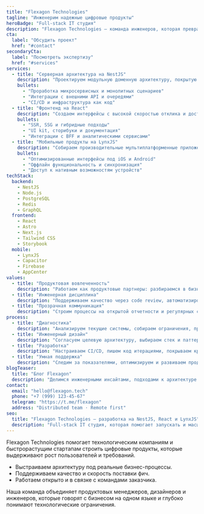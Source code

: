 ```yaml
---
title: "Flexagon Technologies"
tagline: "Инженерим надежные цифровые продукты"
heroBadge: "Full-stack IT студия"
description: "Flexagon Technologies — команда инженеров, которая превращает идеи в устойчивые серверные платформы, удобные фронтенд-приложения и нативные мобильные сервисы."
cta:
  label: "Обсудить проект"
  href: "#contact"
secondaryCta:
  label: "Посмотреть экспертизу"
  href: "#services"
services:
  - title: "Серверная архитектура на NestJS"
    description: "Проектируем модульную доменную архитектуру, покрытую тестами и готовую к росту нагрузки."
    bullets:
      - "Проработка микросервисных и монолитных сценариев"
      - "Интеграции с внешними API и очередями"
      - "CI/CD и инфраструктура как код"
  - title: "Фронтенд на React"
    description: "Создаем интерфейсы с высокой скоростью отклика и доступностью, подключаем дизайн-системы и аналитики."
    bullets:
      - "SSR, SSG и гибридные подходы"
      - "UI kit, сторибуки и документация"
      - "Интеграции с BFF и аналитическими сервисами"
  - title: "Мобильные продукты на LynxJS"
    description: "Собираем производительные мультиплатформенные приложения с единым кодовым базисом."
    bullets:
      - "Оптимизированные интерфейсы под iOS и Android"
      - "Оффлайн функциональность и синхронизация"
      - "Доступ к нативным возможностям устройств"
techStack:
  backend:
    - NestJS
    - Node.js
    - PostgreSQL
    - Redis
    - GraphQL
  frontend:
    - React
    - Astro
    - Next.js
    - Tailwind CSS
    - Storybook
  mobile:
    - LynxJS
    - Capacitor
    - Firebase
    - AppCenter
values:
  - title: "Продуктовая вовлеченность"
    description: "Работаем как продуктовые партнеры: разбираемся в бизнес-целях, выстраиваем roadmap и помогаем с исследованиями."
  - title: "Инженерная дисциплина"
    description: "Поддерживаем качество через code review, автоматизированные проверки и метрики производительности."
  - title: "Прозрачная коммуникация"
    description: "Строим процессы на открытой отчетности и регулярных синках, предоставляем понятные статусы и цифры."
process:
  - title: "Диагностика"
    description: "Анализируем текущие системы, собираем ограничения, проводим product discovery и технический аудит."
  - title: "Инженерный дизайн"
    description: "Согласуем целевую архитектуру, выбираем стек и паттерны, планируем релизы и инфраструктуру."
  - title: "Разработка"
    description: "Настраиваем CI/CD, пишем код итерациями, покрываем критические сценарии автоматическими тестами."
  - title: "Умная поддержка"
    description: "Следим за показателями, оптимизируем и развиваем продукт после релиза."
blogTeaser:
  title: "Блог Flexagon"
  description: "Делимся инженерными инсайтами, подходами к архитектуре и практиками выстраивания продуктовой разработки."
contact:
  email: "hello@flexagon.tech"
  phone: "+7 (999) 123-45-67"
  telegram: "https://t.me/flexagon"
  address: "Distributed team · Remote first"
seo:
  title: "Flexagon Technologies — разработка на NestJS, React и LynxJS"
  description: "Full-stack IT студия, которая помогает запускать и масштабировать цифровые продукты на backend NestJS, фронтенде React и мобильном LynxJS."
---
```

Flexagon Technologies помогает технологическим компаниям и быстрорастущим стартапам строить цифровые продукты, которые выдерживают рост пользователей и требований.

* Выстраиваем архитектуру под реальные бизнес-процессы.
* Поддерживаем качество и скорость поставки фич.
* Работаем открыто и в связке с командами заказчика.

Наша команда объединяет продуктовых менеджеров, дизайнеров и инженеров, которые говорят с бизнесом на одном языке и глубоко понимают технологические ограничения.
